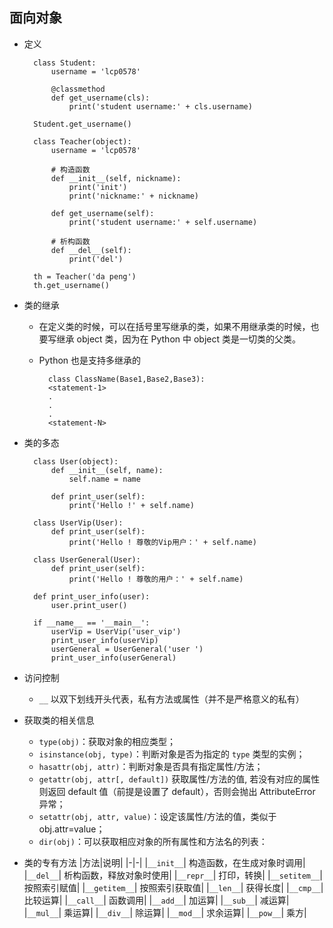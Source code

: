 ## 面向对象
- 定义

        class Student:
            username = 'lcp0578'

            @classmethod
            def get_username(cls):
                print('student username:' + cls.username)

        Student.get_username()

        class Teacher(object):
            username = 'lcp0578'

            # 构造函数
            def __init__(self, nickname):
                print('init')
                print('nickname:' + nickname)

            def get_username(self):
                print('student username:' + self.username)

            # 析构函数
            def __del__(self):
                print('del')

        th = Teacher('da peng')
        th.get_username()
- 类的继承
	- 在定义类的时候，可以在括号里写继承的类，如果不用继承类的时候，也要写继承 object 类，因为在 Python 中 object 类是一切类的父类。
	- Python 也是支持多继承的
	
    		class ClassName(Base1,Base2,Base3):
            <statement-1>
            .
            .
            .
            <statement-N>
- 类的多态

		class User(object):
            def __init__(self, name):
                self.name = name

            def print_user(self):
                print('Hello !' + self.name)

        class UserVip(User):
            def print_user(self):
                print('Hello ! 尊敬的Vip用户：' + self.name)

        class UserGeneral(User):
            def print_user(self):
                print('Hello ! 尊敬的用户：' + self.name)

        def print_user_info(user):
            user.print_user()

        if __name__ == '__main__':
            userVip = UserVip('user_vip')
            print_user_info(userVip)
            userGeneral = UserGeneral('user ')
            print_user_info(userGeneral)
- 访问控制
	- `__` 以双下划线开头代表，私有方法或属性（并不是严格意义的私有）
- 获取类的相关信息
	- `type(obj)`：获取对象的相应类型；
	- `isinstance(obj, type)`：判断对象是否为指定的 `type` 类型的实例；
	- `hasattr(obj, attr)`：判断对象是否具有指定属性/方法；
	- `getattr(obj, attr[, default])` 获取属性/方法的值, 若没有对应的属性则返回 default 值（前提是设置了 default），否则会抛出 AttributeError 异常；
	- `setattr(obj, attr, value)`：设定该属性/方法的值，类似于 obj.attr=value；
	- `dir(obj)`：可以获取相应对象的所有属性和方法名的列表：
- 类的专有方法
    |方法|说明|
    |-|-|
    |`__init__`|	构造函数，在生成对象时调用|
    |`__del__`|	析构函数，释放对象时使用|
    |`__repr__`|	打印，转换|
    |`__setitem__`|	按照索引赋值|
    |`__getitem__`|	按照索引获取值|
    |`__len__`|	获得长度|
    |`__cmp__`|	比较运算|
    |`__call__`|	函数调用|
    |`__add__`|	加运算|
    |`__sub__`|	减运算|
    |`__mul__`|	乘运算|
    |`__div__`|	除运算|
    |`__mod__`|	求余运算|
    |`__pow__`|	乘方|